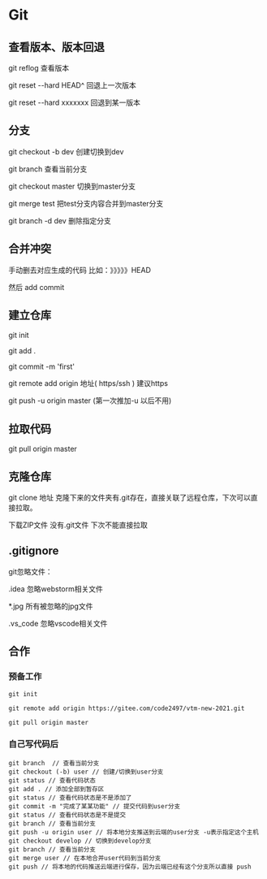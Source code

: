 # Git

## 查看版本、版本回退 

git reflog 查看版本

git reset --hard HEAD^ 回退上一次版本

git reset --hard xxxxxxx 回退到某一版本

## 分支

git checkout -b dev   创建切换到dev

git branch 查看当前分支

git checkout master 切换到master分支

git merge test 把test分支内容合并到master分支

git branch -d dev 删除指定分支

## 合并冲突

手动删去对应生成的代码 比如：》》》》》HEAD  

然后 add commit

## 建立仓库

git init

git add .

git commit -m 'first'

git remote add origin 地址( https/ssh ) 建议https

git push -u origin master (第一次推加-u 以后不用)

## 拉取代码

git pull origin master

## 克隆仓库

git clone 地址 克隆下来的文件夹有.git存在，直接关联了远程仓库，下次可以直接拉取。

下载ZIP文件 没有.git文件 下次不能直接拉取

## .gitignore

git忽略文件：

.idea 忽略webstorm相关文件

*.jpg 所有被忽略的jpg文件

.vs_code 忽略vscode相关文件

## 合作

### 预备工作

```
git init

git remote add origin https://gitee.com/code2497/vtm-new-2021.git

git pull origin master
```



### 自己写代码后

```
git branch  // 查看当前分支
git checkout (-b) user // 创建/切换到user分支
git status // 查看代码状态
git add . // 添加全部到暂存区
git status // 查看代码状态是不是添加了
git commit -m "完成了某某功能" // 提交代码到user分支
git status // 查看代码状态是不是提交
git branch // 查看当前分支
git push -u origin user // 将本地分支推送到云端的user分支 -u表示指定这个主机
git checkout develop // 切换到develop分支
git branch // 查看当前分支
git merge user // 在本地合并user代码到当前分支
git push // 将本地的代码推送云端进行保存，因为云端已经有这个分支所以直接 push
```


